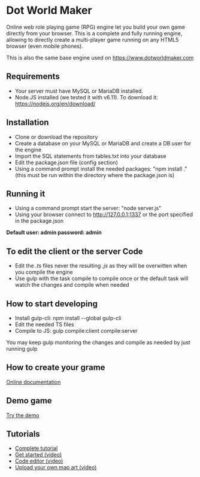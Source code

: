 # Dot World Maker
Online web role playing game (RPG) engine let you build your own game directly from your browser. This is a complete and fully running engine, allowing to directly create a multi-player game running on any HTML5 browser (even mobile phones).

This is also the same base engine used on https://www.dotworldmaker.com

## Requirements
* Your server must have MySQL or MariaDB installed.
* Node.JS installed (we tested it with v6.11). To download it: https://nodejs.org/en/download/

## Installation
* Clone or download the repository
* Create a database on your MySQL or MariaDB and create a DB user for the engine
* Import the SQL statements from tables.txt into your database
* Edit the package.json file (config section)
* Using a command prompt install the needed packages: "npm install ." (this must be run within the directory where the package.json is)

## Running it
* Using a command prompt start the server: "node server.js"
* Using your browser connect to http://127.0.0.1:1337 or the port specified in the package.json

**Default user: admin password: admin**

## To edit the client or the server Code
* Edit the *.ts* files never the resulting *.js* as they will be overwitten when you compile the engine
* Use gulp with the task compile to compile once or the default task will watch the changes and compile when needed

## How to start developing
 * Install gulp-cli: npm install --global gulp-cli
 * Edit the needed TS files
 * Compile to JS: gulp compile:client compile:server

You may keep gulp monitoring the changes and compile as needed by just running gulp

## How to create your grame
[Online documentation](https://www.dotworldmaker.com/Help/welcome.html)

## Demo game
[Try the demo](https://www.dotworldmaker.com/play.html?game=Demo&demo=true)

## Tutorials
* [Complete tutorial](https://www.dotworldmaker.com/Help/create_a_simple_game.html)
* [Get started (video)](https://youtu.be/nFm6rc4WsT8)
* [Code editor (video)](https://youtu.be/2sz4LMLjQAs)
* [Upload your own map art (video)](https://youtu.be/MCDd7sRQddQ)
